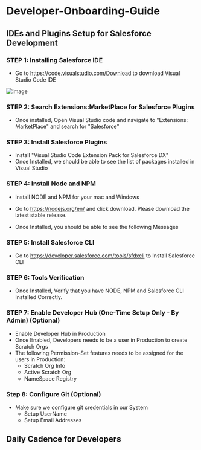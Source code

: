# Developer-Onboarding-Guide

## IDEs and Plugins Setup for Salesforce Development 

### STEP 1: Installing Salesforce IDE
  * Go to https://code.visualstudio.com/Download to download Visual Studio Code IDE

  ![image](https://user-images.githubusercontent.com/2145211/39125629-9ae9a122-46cd-11e8-8592-6eb1ed00acd2.png)
  
### STEP 2: Search Extensions:MarketPlace for Salesforce Plugins
  * Once installed, Open Visual Studio code and navigate to "Extensions: MarketPlace" and search for "Salesforce"
  
### STEP 3: Install Salesforce Plugins
  * Install "Visual Studio Code Extension Pack for Salesforce DX"
  * Once Installed, we should be able to see the list of packages installed in Visual Studio
  
### STEP 4: Install Node and NPM
  * Install NODE and NPM for your mac and Windows
  * Go to https://nodejs.org/en/ and click download. Please download the latest stable release.
  
  * Once Installed, you should be able to see the following Messages
  
### STEP 5: Install Salesforce CLI 
  * Go to https://developer.salesforce.com/tools/sfdxcli to Install Salesforce CLI

### STEP 6: Tools Verification
  * Once Installed, Verify that you have NODE, NPM and Salesforce CLI Installed Correctly.
  
### STEP 7: Enable Developer Hub (One-Time Setup Only - By Admin) (Optional)
  * Enable Developer Hub in Production
  * Once Enabled, Developers needs to be a user in Production to create Scratch Orgs
  * The following Permission-Set features needs to be assigned for the users in Production:
    * Scratch Org Info
    * Active Scratch Org
    * NameSpace Registry

### Step 8: Configure Git (Optional)
  * Make sure we configure git credentials in our System
    * Setup UserName
    * Setup Email Addresses
  
## Daily Cadence for Developers


  
